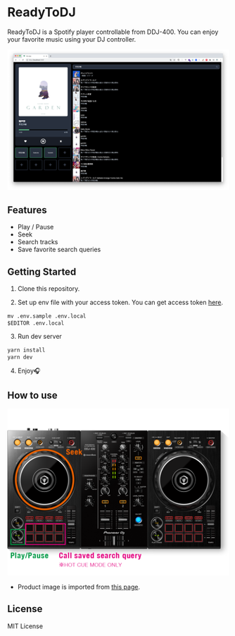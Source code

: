 # ReadyToDJ

ReadyToDJ is a Spotify player controllable from DDJ-400. You can enjoy your favorite music using your DJ controller.

![Screenshot](./images/screenshot.png)

## Features

- Play / Pause
- Seek
- Search tracks
- Save favorite search queries

## Getting Started

1. Clone this repository.

2. Set up env file with your access token.
   You can get access token [here](https://developer.spotify.com/documentation/web-playback-sdk/quick-start/).

```
mv .env.sample .env.local
$EDITOR .env.local
```

3. Run dev server

```
yarn install
yarn dev
```

4. Enjoy🎧

## How to use

![](./images/readytodj_how-to-use.png)

- Product image is imported from [this page](https://www.pioneerdj.com/ja-jp/product/controller/ddj-400/black/overview/).

## License

MIT License
